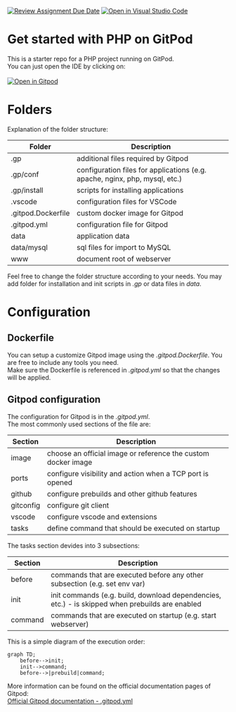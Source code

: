 [![Review Assignment Due Date](https://classroom.github.com/assets/deadline-readme-button-24ddc0f5d75046c5622901739e7c5dd533143b0c8e959d652212380cedb1ea36.svg)](https://classroom.github.com/a/vKeFwmXm)
[![Open in Visual Studio Code](https://classroom.github.com/assets/open-in-vscode-718a45dd9cf7e7f842a935f5ebbe5719a5e09af4491e668f4dbf3b35d5cca122.svg)](https://classroom.github.com/online_ide?assignment_repo_id=10840817&assignment_repo_type=AssignmentRepo)
# Get started with PHP on GitPod
This is a starter repo for a PHP project running on GitPod.<br>
You can just open the IDE by clicking on:<br>
<br>
[![Open in Gitpod](https://gitpod.io/button/open-in-gitpod.svg)](https://gitpod.io/#[https://github.com/DHBW-Vilas/php-starter](https://github.com/DHBW-Vilas/21ai2-webeng-II-brokkolipommes))

# Folders

Explanation of the folder structure:<br>

| Folder | Description |
| --- | --- |
| .gp | additional files required by Gitpod |
| .gp/conf | configuration files for applications (e.g. apache, nginx, php, mysql, etc.) |
| .gp/install | scripts for installing applications |
| .vscode | configuration files for VSCode |
| .gitpod.Dockerfile | custom docker image for Gitpod |
| .gitpod.yml | configuration file for Gitpod |
| data | application data |
| data/mysql | sql files for import to MySQL |
| www | document root of webserver |

Feel free to change the folder structure according to your needs. You may add folder for installation and init scripts in *.gp* or data files in *data*.

# Configuration

## Dockerfile

You can setup a customize Gitpod image using the *.gitpod.Dockerfile*. You are free to include any tools you need.<br>
Make sure the Dockerfile is referenced in *.gitpod.yml* so that the changes will be applied.

## Gitpod configuration

The configuration for Gitpod is in the *.gitpod.yml*.<br>
The most commonly used sections of the file are:

| Section | Description |
| --- | --- |
| image | choose an official image or reference the custom docker image |
| ports | configure visibility and action when a TCP port is opened |
| github | configure prebuilds and other github features |
| gitconfig | configure git client |
| vscode | configure vscode and extensions |
| tasks | define command that should be executed on startup |

The tasks section devides into 3 subsections:

| Section | Description |
| --- | --- |
| before | commands that are executed before any other subsection (e.g. set env var) |
| init | init commands (e.g. build, download dependencies, etc.) - is skipped when prebuilds are enabled |
| command | commands that are executed on startup (e.g. start webserver) |

This is a simple diagram of the execution order:
```mermaid
graph TD;
    before-->init;
    init-->command;
    before-->|prebuild|command;
```

More information can be found on the official documentation pages of Gitpod:<br>
[Official Gitpod documentation - .gitpod.yml](https://www.gitpod.io/docs/configure)
